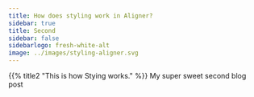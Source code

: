 ```yaml
---
title: How does styling work in Aligner?
sidebar: true
title: Second
sidebar: false
sidebarlogo: fresh-white-alt
image: ../images/styling-aligner.svg
---
```


{{% title2 "This is how Stying works." %}}
My super sweet second blog post
